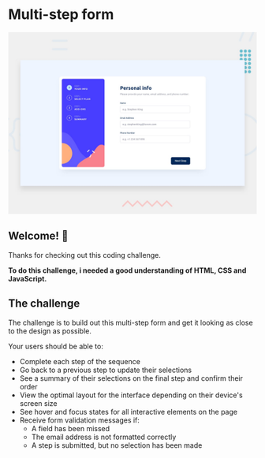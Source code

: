 # Multi-step form

![Design preview for the Multi-step form coding challenge](./design/desktop-preview.jpg)

## Welcome! 👋

Thanks for checking out this coding challenge.


**To do this challenge, i needed a good understanding of HTML, CSS and JavaScript.**

## The challenge

The challenge is to build out this multi-step form and get it looking as close to the design as possible.


Your users should be able to:

- Complete each step of the sequence
- Go back to a previous step to update their selections
- See a summary of their selections on the final step and confirm their order
- View the optimal layout for the interface depending on their device's screen size
- See hover and focus states for all interactive elements on the page
- Receive form validation messages if:
  - A field has been missed
  - The email address is not formatted correctly
  - A step is submitted, but no selection has been made

